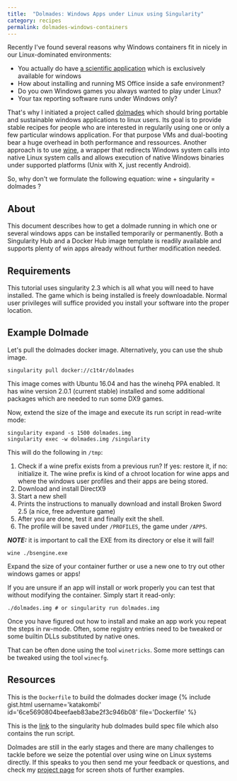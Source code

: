 ```yaml
---
title:  "Dolmades: Windows Apps under Linux using Singularity"
category: recipes
permalink: dolmades-windows-containers
---
```


Recently I've found several reasons why Windows containers fit in nicely in our Linux-dominated environments:

- You actually do have <a href="https://github.com/CHPC-UofU/Singularity-ubuntu-wine-peakselector" target="_blank"> a scientific application</a> which is exclusively available for windows
- How about installing and running MS Office inside a safe environment?
- Do you own Windows games you always wanted to play under Linux?
- Your tax reporting software runs under Windows only?

That's why I initiated a project called <a href="http://dolmades.org" target="_blank">dolmades</a> which should bring portable and sustainable windows applications to linux users.
Its goal is to provide stable recipes for people who are interested in regularily using one or only a few particular windows application. 
For that purpose VMs and dual-booting bear a huge overhead in both performance and ressources.
Another approach is to use <a href="https://winehq.org" target="_blank">wine</a>, a wrapper that redirects Windows system calls into native Linux system calls and allows execution of native Windows binaries under supported platforms (Unix with X, just recently Android).

So, why don't we formulate the following equation: wine + singularity = dolmades ?


## About
This document describes how to get a dolmade running in which one or several windows apps can be installed temporarily or permanently. 
Both a Singularity Hub and a Docker Hub image template is readily available and supports plenty of win apps already without further modification needed.

## Requirements
This tutorial uses singularity 2.3 which is all what you will need to have installed. 
The game which is being installed is freely downloadable.
Normal user privileges will suffice provided you install your software into the proper location.

## Example Dolmade
Let's pull the dolmades docker image. Alternatively, you can use the shub image.

``` 
singularity pull docker://c1t4r/dolmades 
```

This image comes with Ubuntu 16.04 and has the winehq PPA enabled. 
It has wine version 2.0.1 (current stable) installed and some additional packages which are needed
to run some DX9 games.

Now, extend the size of the image and execute its run script in read-write mode:

```
singularity expand -s 1500 dolmades.img
singularity exec -w dolmades.img /singularity
```

This will do the following in ```/tmp```:

1. Check if a wine prefix exists from a previous run? If yes: restore it, if no: initialize it. 
   The wine prefix is kind of a chroot location for wine apps and where the windows user profiles and their apps are being stored.
2. Download and install DirectX9
3. Start a new shell
4. Prints the instructions to manually download and install Broken Sword 2.5 (a nice, free adventure game)
5. After you are done, test it and finally exit the shell.
6. The profile will be saved under `/PROFILES`, the game under `/APPS`.

***NOTE:*** it is important to call the EXE from its directory or else it will fail!

``` 
wine ./bsengine.exe 
```

Expand the size of your container further or use a new one to try out other windows games or apps!

If you are unsure if an app will install or work properly you can test that without modifying the container. 
Simply start it read-only:

``` 
./dolmades.img # or singularity run dolmades.img 
```

Once you have figured out how to install and make an app work you repeat the steps in rw-mode.
Often, some registry entries need to be tweaked or some builtin DLLs substituted by native ones.

That can be often done using the tool `winetricks`. Some more settings can be tweaked using the tool ```winecfg```.

## Resources

This is the ```Dockerfile``` to build the dolmades docker image
{% include gist.html username='katakombi' id='6ce5690804beefaeb83abe2f3c946b08' file='Dockerfile' %}

This is the <a href="https://raw.githubusercontent.com/katakombi/dolmades/master/Singularity" target="_blank">link</a> to the singularity hub dolmades build spec file which also contains the run script.

Dolmades are still in the early stages and there are many challenges to tackle before we seize the potential over using wine on Linux systems directly.
If this speaks to you then send me your feedback or questions, and check my <a href="http://dolmades.org">project page</a> for screen shots of further examples.
